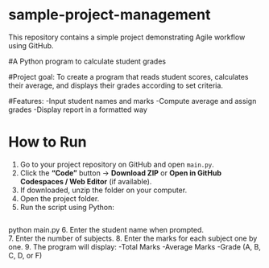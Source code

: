 # sample-project-management
This repository contains a simple project demonstrating Agile workflow using GitHub.

#A Python program to calculate student grades

#Project goal: To create a program that reads student scores, calculates their average, and displays their grades according to set criteria.

#Features:
-Input student names and marks
-Compute average and assign grades
-Display report in a formatted way

# How to Run
1. Go to your project repository on GitHub and open `main.py`.  
2. Click the **“Code”** button → **Download ZIP** or **Open in GitHub Codespaces / Web Editor** (if available).  
3. If downloaded, unzip the folder on your computer.  
4. Open the project folder.  
5. Run the script using Python:
   ```bash
  python main.py
6. Enter the student name when prompted.   
7. Enter the number of subjects.
8. Enter the marks for each subject one by one.
9. The program will display:
 -Total Marks
 -Average Marks
 -Grade (A, B, C, D, or F)
